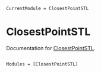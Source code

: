 ```@meta
CurrentModule = ClosestPointSTL
```

# ClosestPointSTL

Documentation for [ClosestPointSTL](https://github.com/oriolcg/ClosestPointSTL.jl).

```@index
```

```@autodocs
Modules = [ClosestPointSTL]
```

